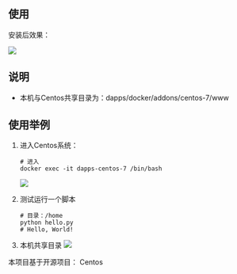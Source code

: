 ## 使用

安装后效果：

![](https://i.loli.net/2020/01/16/6bvhEnC5YAJgwqe.png)

## 说明
- 本机与Centos共享目录为：dapps/docker/addons/centos-7/www

## 使用举例

1. 进入Centos系统：

    ```
    # 进入
    docker exec -it dapps-centos-7 /bin/bash
    ```
    ![](https://i.loli.net/2020/01/16/6bvhEnC5YAJgwqe.png)

2. 测试运行一个脚本
    
    ```
    # 目录：/home
    python hello.py
    # Hello, World!
    ```
3. 本机共享目录
    ![](https://i.loli.net/2020/01/16/EKkG1Nx4bimTlAq.png)   


本项目基于开源项目： Centos
    





